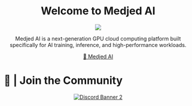 <div align="center">
<h1>Welcome to Medjed AI</h1>
  
![](https://github.com/user-attachments/assets/c5da98e0-1d28-443a-bd51-1c3bdc6fc765)

Medjed AI is a next-generation GPU cloud computing platform built specifically for AI training, inference, and high-performance workloads.

[🫧 Medjed AI](https://medjed.ai/)

</div>

# 🤝 | Join the Community

<div align="center">

<a target="_blank" href="https://discord.gg/WB2qdPmbpA">![Discord Banner 2](https://discord.com/api/guilds/1389863465325170750/widget.png?style=banner2)</a>

</div>
